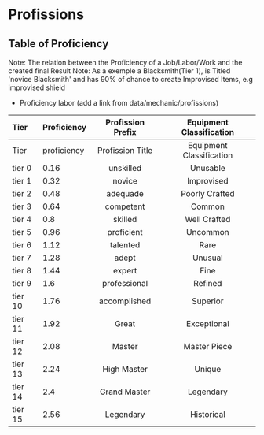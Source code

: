 Profissions
============

Table of Proficiency
----------------------
Note: The relation between the Proficiency of a Job/Labor/Work and the created final Result
Note: As a exemple a Blacksmith(Tier 1), is Titled 'novice Blacksmith' and has 90% of chance to create Improvised Items, e.g improvised shield

* Proficiency labor (add a link from data/mechanic/profissions)

| Tier   | Proficiency  | Profission Prefix | Equipment Classification |
|:-----  |:------------ |:-----------------:|:------------------------:|
|Tier    |  proficiency |  Profission Title |  Equipment Classification|  
|tier 0  |  0.16        |  unskilled        |  Unusable                |  
|tier 1  |  0.32        |  novice           |  Improvised              |  
|tier 2  |  0.48        |  adequade         |  Poorly Crafted          |   
|tier 3  |  0.64        |  competent        |  Common                  |   
|tier 4  |  0.8         |  skilled          |  Well Crafted            |   
|tier 5  |  0.96        |  proficient       |  Uncommon                |   
|tier 6  |  1.12        |  talented         |  Rare                    |   
|tier 7  |  1.28        |  adept            |  Unusual                 |   
|tier 8  |  1.44        |  expert           |  Fine                    |   
|tier 9  |  1.6         |  professional     |  Refined                 |   
|tier 10 |  1.76        |  accomplished     |  Superior                |   
|tier 11 |  1.92        |  Great            |  Exceptional             |   
|tier 12 |  2.08        |  Master           |  Master Piece            |   
|tier 13 |  2.24        |  High Master      |  Unique                  |   
|tier 14 |  2.4         |  Grand Master     |  Legendary               |   
|tier 15 |  2.56        |  Legendary        |  Historical              |   


